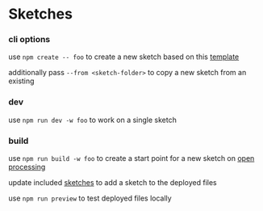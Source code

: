 # Sketches

### cli options

use `npm create -- foo` to create a new sketch based on this [template](./sketches/template/)

additionally pass `--from <sketch-folder>` to copy a new sketch from an existing

### dev

use `npm run dev -w foo` to work on a single sketch

### build

use `npm run build -w foo` to create a start point for a new sketch on [open processing](https://openprocessing.org/)

update included [sketches](./scripts/build/config.ts) to add a sketch to the deployed files

use `npm run preview` to test deployed files locally